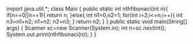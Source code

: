 
import java.util.*;
class Main {
    public static int nthfibonaci(int n){
        if(n==0||n==1){
            return n;
        }else{
            int n1=0,n2=1;
           for(int i=2;i<=n;i++){
       int n3=n1+n2;
        n1=n2;
        n2=n3; 
        }
        return n2;
    }
    }
    public static void main(String[] args) {
        Scanner sc=new Scanner(System.in);
        int n=sc.nextInt();
        System.out.print(nthfibonaci(n));
    }
    } 
